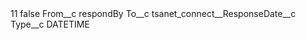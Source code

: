 <?xml version="1.0" encoding="UTF-8"?>
<CustomMetadata xmlns="http://soap.sforce.com/2006/04/metadata" xmlns:xsi="http://www.w3.org/2001/XMLSchema-instance" xmlns:xsd="http://www.w3.org/2001/XMLSchema">
    <label>11</label>
    <protected>false</protected>
    <values>
        <field>From__c</field>
        <value xsi:type="xsd:string">respondBy</value>
    </values>
    <values>
        <field>To__c</field>
        <value xsi:type="xsd:string">tsanet_connect__ResponseDate__c</value>
    </values>
    <values>
        <field>Type__c</field>
        <value xsi:type="xsd:string">DATETIME</value>
    </values>
</CustomMetadata>
